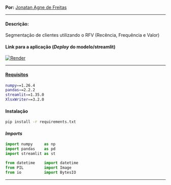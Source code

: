 **Por:** [Jonatan Agne de Freitas](https://www.linkedin.com/in/jonatan-agne-de-freitas/)<br>

---

#### **Descrição:**
Segmentação de clientes utilizando o RFV (Recência, Frequência e Valor)

#### Link para a aplicação (*Deploy* do modelo/streamlit)


[![Render](https://img.shields.io/badge/Render-46E3B7?&logo=render&logoColor=white)]()

---

#### [Requisitos]()
```bash
numpy==1.26.4
pandas==2.2.2
streamlit==1.35.0
XlsxWriter==3.2.0
```

#### Instalação
```bash
pip install -r requirements.txt
```

#### *Imports*
```python
import numpy     as np
import pandas    as pd
import streamlit as st

from datetime    import datetime
from PIL         import Image
from io          import BytesIO
```

---
